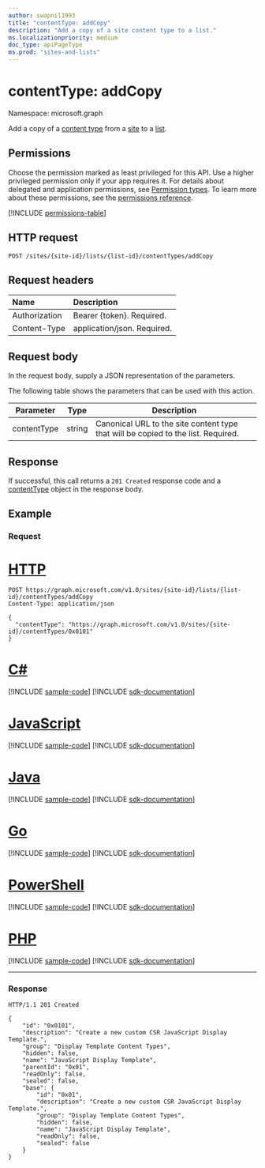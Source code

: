 ```yaml
---
author: swapnil1993
title: "contentType: addCopy"
description: "Add a copy of a site content type to a list."
ms.localizationpriority: medium
doc_type: apiPageType
ms.prod: "sites-and-lists"
---
```


# contentType: addCopy
Namespace: microsoft.graph


Add a copy of a [content type][contentType] from a [site][site] to a [list][list].
 
  

## Permissions  

Choose the permission marked as least privileged for this API. Use a higher privileged permission only if your app requires it. For details about delegated and application permissions, see [Permission types](/graph/permissions-overview#permission-types). To learn more about these permissions, see the [permissions reference](/graph/permissions-reference).

  

<!-- { "blockType": "permissions", "name": "contenttype_addcopy" } -->
[!INCLUDE [permissions-table](../includes/permissions/contenttype-addcopy-permissions.md)]

  

## HTTP request
<!-- {
  "blockType": "ignored"
}
-->
```http
POST /sites/{site-id}/lists/{list-id}/contentTypes/addCopy
```

## Request headers
|Name|Description|
|:---|:---|
|Authorization|Bearer {token}. Required.|
|Content-Type|application/json. Required.|

## Request body
In the request body, supply a JSON representation of the parameters.

The following table shows the parameters that can be used with this action.

|Parameter|Type|Description|
|-|-|-|
|contentType| string | Canonical URL to the site content type that will be copied to the list. Required.|

## Response

If successful, this call returns a `201 Created` response code and a [contentType][] object in the response body.

## Example

### Request


# [HTTP](#tab/http)
<!-- {
  "blockType": "request",
  "name": "contenttype_addcopy"
}
-->
```http
POST https://graph.microsoft.com/v1.0/sites/{site-id}/lists/{list-id}/contentTypes/addCopy
Content-Type: application/json

{
  "contentType": "https://graph.microsoft.com/v1.0/sites/{site-id}/contentTypes/0x0101"
}
```

# [C#](#tab/csharp)
[!INCLUDE [sample-code](../includes/snippets/csharp/contenttype-addcopy-csharp-snippets.md)]
[!INCLUDE [sdk-documentation](../includes/snippets/snippets-sdk-documentation-link.md)]

# [JavaScript](#tab/javascript)
[!INCLUDE [sample-code](../includes/snippets/javascript/contenttype-addcopy-javascript-snippets.md)]
[!INCLUDE [sdk-documentation](../includes/snippets/snippets-sdk-documentation-link.md)]

# [Java](#tab/java)
[!INCLUDE [sample-code](../includes/snippets/java/contenttype-addcopy-java-snippets.md)]
[!INCLUDE [sdk-documentation](../includes/snippets/snippets-sdk-documentation-link.md)]

# [Go](#tab/go)
[!INCLUDE [sample-code](../includes/snippets/go/contenttype-addcopy-go-snippets.md)]
[!INCLUDE [sdk-documentation](../includes/snippets/snippets-sdk-documentation-link.md)]

# [PowerShell](#tab/powershell)
[!INCLUDE [sample-code](../includes/snippets/powershell/contenttype-addcopy-powershell-snippets.md)]
[!INCLUDE [sdk-documentation](../includes/snippets/snippets-sdk-documentation-link.md)]

# [PHP](#tab/php)
[!INCLUDE [sample-code](../includes/snippets/php/contenttype-addcopy-php-snippets.md)]
[!INCLUDE [sdk-documentation](../includes/snippets/snippets-sdk-documentation-link.md)]

---

### Response


<!-- { "blockType": "response", "@type": "microsoft.graph.contentType", "truncated": true} -->

```http
HTTP/1.1 201 Created

{
    "id": "0x0101",
    "description": "Create a new custom CSR JavaScript Display Template.",
    "group": "Display Template Content Types",
    "hidden": false,
    "name": "JavaScript Display Template",
    "parentId": "0x01",
    "readOnly": false,
    "sealed": false,
    "base": {
        "id": "0x01",
        "description": "Create a new custom CSR JavaScript Display Template.",
        "group": "Display Template Content Types",
        "hidden": false,
        "name": "JavaScript Display Template",
        "readOnly": false,
        "sealed": false
    }
}
```

[site]: ../resources/site.md
[list]: ../resources/list.md
[contentType]: ../resources/contentType.md
